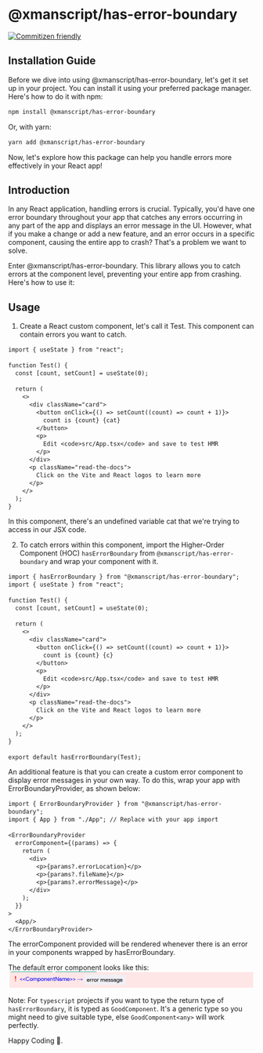 # @xmanscript/has-error-boundary

[![Commitizen friendly](https://img.shields.io/badge/commitizen-friendly-brightgreen.svg)](http://commitizen.github.io/cz-cli/)

## Installation Guide

Before we dive into using @xmanscript/has-error-boundary, let's get it set up in your project. You can install it using your preferred package manager. Here's how to do it with npm:

```bash
npm install @xmanscript/has-error-boundary
```

Or, with yarn:

```bash
yarn add @xmanscript/has-error-boundary
```

Now, let's explore how this package can help you handle errors more effectively in your React app!

## Introduction

In any React application, handling errors is crucial. Typically, you'd have one error boundary throughout your app that catches any errors occurring in any part of the app and displays an error message in the UI. However, what if you make a change or add a new feature, and an error occurs in a specific component, causing the entire app to crash? That's a problem we want to solve.

Enter @xmanscript/has-error-boundary. This library allows you to catch errors at the component level, preventing your entire app from crashing. Here's how to use it:

## Usage
1. Create a React custom component, let's call it Test. This component can contain errors you want to catch.

```tsx
import { useState } from "react";

function Test() {
  const [count, setCount] = useState(0);

  return (
    <>
      <div className="card">
        <button onClick={() => setCount((count) => count + 1)}>
          count is {count} {cat}
        </button>
        <p>
          Edit <code>src/App.tsx</code> and save to test HMR
        </p>
      </div>
      <p className="read-the-docs">
        Click on the Vite and React logos to learn more
      </p>
    </>
  );
}

```
In this component, there's an undefined variable cat that we're trying to access in our JSX code.


2. To catch errors within this component, import the Higher-Order Component (HOC) `hasErrorBoundary` from `@xmanscript/has-error-boundary` and wrap your component with it.

```tsx
import { hasErrorBoundary } from "@xmanscript/has-error-boundary";
import { useState } from "react";

function Test() {
  const [count, setCount] = useState(0);

  return (
    <>
      <div className="card">
        <button onClick={() => setCount((count) => count + 1)}>
          count is {count} {c}
        </button>
        <p>
          Edit <code>src/App.tsx</code> and save to test HMR
        </p>
      </div>
      <p className="read-the-docs">
        Click on the Vite and React logos to learn more
      </p>
    </>
  );
}

export default hasErrorBoundary(Test);

```

An additional feature is that you can create a custom error component to display error messages in your own way. To do this, wrap your app with ErrorBoundaryProvider, as shown below:

```tsx
import { ErrorBoundaryProvider } from "@xmanscript/has-error-boundary";
import { App } from "./App"; // Replace with your app import

<ErrorBoundaryProvider
  errorComponent={(params) => {
    return (
      <div>
        <p>{params?.errorLocation}</p>
        <p>{params?.fileName}</p>
        <p>{params?.errorMessage}</p>
      </div>
    );
  }}
>
  <App/>
</ErrorBoundaryProvider>

```

The errorComponent provided will be rendered whenever there is an error in your components wrapped by hasErrorBoundary.



The default error component looks like this:
![default error component](./src/assets/img/default_error_component.png "")

 Note: For `typescript` projects if you want to type the return type of `hasErrorBoundary`, it is typed as `GoodComponent`. It's a generic type so you might need to give suitable type, else `GoodComponent<any>` will work perfectly.

Happy Coding 🚀.

